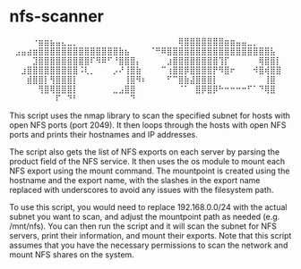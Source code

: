 # nfs-scanner

⠀⠀⠀⠀⠐⣶⣶⣦⣤⣄⣀⡀⠀⠀⠀⠀⠀⠀⠀⠀⠀⠀⠀⠀
⠀⠀⠀⠀⠀⢿⣿⣿⣿⣿⣿⣿⣿⣶⣶⣤⣤⣀⡀⠀⠀⠀⠀⠀
⠀⣠⣤⣴⣶⣿⣿⣿⣿⣿⣿⣿⣿⣿⣿⣿⣿⣿⣿⣷⣦⠀⠀⠀
⠈⠛⠿⣿⣿⣿⣿⣿⣿⣿⣿⣿⣿⣿⣿⣿⣿⣿⣿⣿⣿⣧⠀⠀
⠀⠀⠀⠀⣹⣿⣿⣿⣿⣿⣿⣿⣿⣿⠏⠻⠿⠋⠘⣿⣿⣿⡄⠀
⠀⠀⠀⣰⣿⣿⣿⣿⣿⣿⣿⣿⢹⡏⠀⠀⠀⠀⠀⢿⣿⣿⡇⠀
⠀⠀⣰⣿⣿⣿⣿⣿⣿⣿⣿⣿⠨⢇⡀⠀⠀⠀⡠⠜⢸⣿⣷⠀
⠀⠀⠉⢰⣿⣿⡿⣿⣿⣿⣿⡟⠻⣿⠖⠀⠀⠀⠺⣿⢾⣿⣿⠀
⠀⠀⠀⣾⣿⣿⡇⢻⣿⣿⣿⡇⠀⠀⠀⠀⠀⠀⠀⠀⢸⣿⠻⠆
⠀⠀⠀⠋⠉⣿⣷⣼⣿⣿⣿⡇⠀⠀⠀⠀⠀⠀⠀⠀⢸⣿⠀⠀
⠀⠀⠀⠀⠀⢻⣿⢿⣿⣿⣿⡇⠀⠀⠀⠀⠀⠀⣀⣠⣿⣿⠀⠀
⠀⠀⠀⠀⠀⠈⠁⠀⣿⡿⣿⡿⠓⠒⠒⠒⠒⠋⠁⠙⢿⣿⠀⠀
⠀⠀⠀⠀⠀⠀⠀⠀⠏⠀⠙⠃⠀⠀⠀⠀⠀⠀⠀⠀⠀⠙⠀⠀

This script uses the nmap library to scan the specified subnet for hosts with open NFS ports (port 2049). It then loops through the hosts with open NFS ports and prints their hostnames and IP addresses.

The script also gets the list of NFS exports on each server by parsing the product field of the NFS service. It then uses the os module to mount each NFS export using the mount command. The mountpoint is created using the hostname and the export name, with the slashes in the export name replaced with underscores to avoid any issues with the filesystem path.

To use this script, you would need to replace 192.168.0.0/24 with the actual subnet you want to scan, and adjust the mountpoint path as needed (e.g. /mnt/nfs). You can then run the script and it will scan the subnet for NFS servers, print their information, and mount their exports. Note that this script assumes that you have the necessary permissions to scan the network and mount NFS shares on the system.
